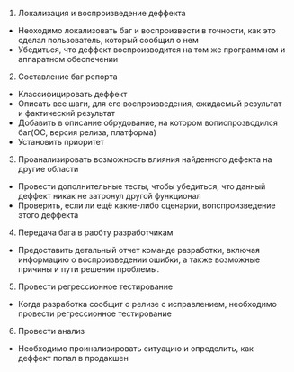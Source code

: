 1. Локализация и воспроизведение деффекта
  - Неоходимо локализовать баг и воспроизвести в точности, как это сделал пользователь, который сообщил о нем
  - Убедиться, что деффект воспроизводится на том же программном и аппаратном обеспечении

2. Составление баг репорта
  - Классифицировать деффект
  - Описать все шаги, для его воспроизведения, ожидаемый результат и фактический результат
  - Добавить в описание обрудование, на котором вописпрозводился баг(ОС, версия релиза, платформа)
  - Установить приоритет

3. Проанализировать возможность влияния найденного дефекта на другие области
  - Провести дополнительные тесты, чтобы убедиться, что данный деффект никак не затронул другой функционал
  - Проверить, если ли ещё какие-либо сценарии, вопспроизведение этого деффекта


4. Передача бага в раобту разработчикам
  - Предоставить детальный отчет команде разработки, включая информацию о воспроизведении ошибки, а также возможные причины и пути решения проблемы.

5. Провести регрессионное тестирование
  - Когда разработка сообщит о релизе с исправлением, необходимо провести регрессионное тестирование

6. Провести анализ
  - Необходимо проинализировать ситуацию и определить, как деффект попал в продакшен